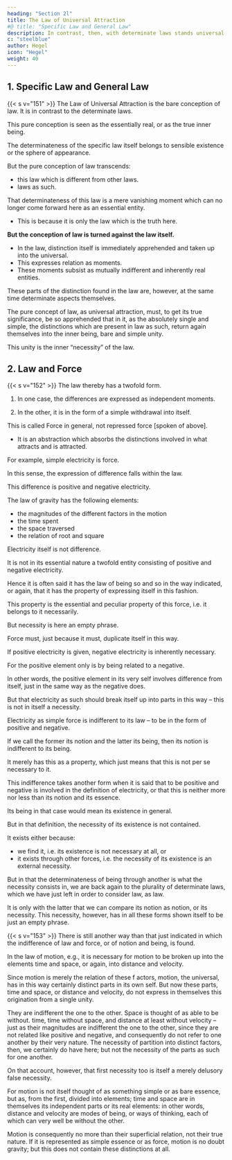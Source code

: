 ```yaml
---
heading: "Section 2l"
title: The Law of Universal Attraction
#@ title: "Specific Law and General Law"
description: In contrast, then, with determinate laws stands universal attraction, or the bare conception of law. In so far as this pure conception is looked on as the essentially real, or as the true inner being, the determinateness characterizing the specific law itself belongs still to the sphere of appearance, or rather to sensible existence.
c: "steelblue"
author: Hegel
icon: "Hegel"
weight: 40
---
```




## 1. Specific Law and General Law

{{< s v="151" >}}  The Law of Universal Attraction is the bare conception of law. It is in contrast to the determinate laws.

This pure conception is seen as the essentially real, or as the true inner being.

The determinateness of the specific law itself belongs to sensible existence or the sphere of appearance.

But the pure conception of law transcends:
- this law which is different from other laws.
- laws as such. 

<!-- This determinate law
, which, being itself a determinate law, stands contrasted with other determinate laws, but also transcends law as such.  -->

That determinateness of this law is a mere vanishing moment which can no longer come forward here as an essential entity.
- This is because it is only the law which is the truth here. 

**But the conception of law is turned against the law itself.** 
- In the law, distinction itself is immediately apprehended and taken up into the universal.
- This expresses relation as moments.
- These moments subsist as mutually indifferent and inherently real entities. 

These parts of the distinction found in the law are, however, at the same time determinate aspects themselves. 

The pure concept of law, as universal attraction, must, to get its true significance, be so apprehended that in it, as the absolutely single and simple, the distinctions which are present in law as such, return again themselves into the inner being, bare and simple unity.

This unity is the inner “necessity” of the law.


## 2. Law and Force

{{< s v="152" >}}  The law thereby has a twofold form. 

1. In one case, the differences are expressed as independent moments.

2. In the other, it is in the form of a simple withdrawal into itself. 

This is called Force in general, not repressed force [spoken of above].
- It is an abstraction which absorbs the distinctions involved in what attracts and is attracted. 

For example, simple electricity is force.

In this sense, the expression of difference falls within the law.

This difference is positive and negative electricity.

<!-- In the case of the motion of falling bodies force is the simple element, -->

The law of gravity has the following elements:
- the magnitudes of the different factors in the motion
- the time spent
- the space traversed
- the relation of root and square
 <!-- are to one another in . -->

Electricity itself is not difference.

It is not in its essential nature a twofold entity consisting of positive and negative electricity. 

Hence it is often said it has the law of being so and so in the way indicated, or again, that it has the property of expressing itself in this fashion. 

This property is the essential and peculiar property of this force, i.e. it belongs to it necessarily. 

But necessity is here an empty phrase.

Force must, just because it must, duplicate itself in this way. 

If positive electricity is given, negative electricity is inherently necessary. 

For the positive element only is by being related to a negative.

In other words, the positive element in its very self involves difference from itself, just in the same way as the negative does. 

But that electricity as such should break itself up into parts in this way – this is not in itself a necessity.

Electricity as simple force is indifferent to its law – to be in the form of positive and negative.

If we call the former its notion and the latter its being, then its notion is indifferent to its being. 

It merely has this as a property, which just means that this is not per se necessary to it. 

This indifference takes another form when it is said that to be positive and negative is involved in the definition of electricity, or that this is neither more nor less than its notion and its essence. 

Its being in that case would mean its existence in general.

But in that definition, the necessity of its existence is not contained.

It exists either because:
- we find it, i.e. its existence is not necessary at all, or
- it exists through other forces, i.e. the necessity of its existence is an external necessity.

But in that the determinateness of being through another is what the necessity consists in, we are back again to the plurality of determinate laws, which we have just left in order to consider law, as law. 

It is only with the latter that we can compare its notion as notion, or its necessity. This necessity, however, has in all these forms shown itself to be just an empty phrase.


{{< s v="153" >}} There is still another way than that just indicated in which the indifference of law and force, or of notion and being, is found. 

In the law of motion, e.g., it is necessary for motion to be broken up into the elements time and space, or again, into distance and velocity. 

Since motion is merely the relation of these f actors, motion, the universal, has in this way certainly distinct parts in its own self. But now these parts, time and space, or distance and velocity, do not express in themselves this origination from a single unity.

They are indifferent the one to the other. Space is thought of as able to be without. time, time without space, and distance at least without velocity – just as their magnitudes are indifferent the one to the other, since they are not related like positive and negative, and consequently do not refer to one another by their very nature. The necessity of partition into distinct factors, then, we certainly do have here; but not the necessity of the parts as such for one another.

On that account, however, that first necessity too is itself a merely delusory false necessity. 

For motion is not itself thought of as something simple or as bare essence, but as, from the first, divided into elements; time and space are in themselves its independent parts or its real elements: in other words, distance and velocity are modes of being, or ways of thinking, each of which can very well be without the other.

Motion is consequently no more than their superficial relation, not their true nature. If it is represented as simple essence or as force, motion is no doubt gravity; but this does not contain these distinctions at all.


